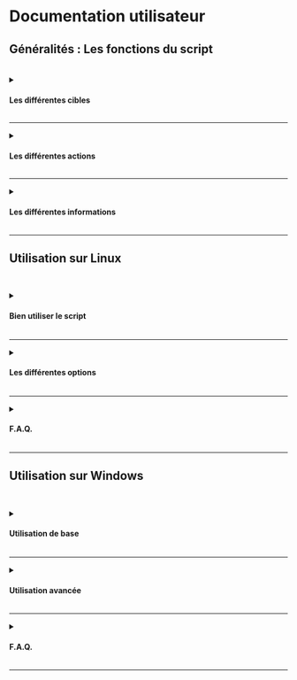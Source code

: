 # Documentation utilisateur

<summary><h2> Généralités : Les fonctions du script </h2></summary>
<br>

<details>
<summary><h4> Les différentes cibles </h4></summary>
<br>

Nous vous proposons un menu permettant de faire différentes demandes (actions ou informations) sur deux cibles possibles :
  * Cible : Utilisateur
  * Cible : Ordinateur

</details>

<HR>

<details>
<summary><h4> Les différentes actions </h4></summary>
<br>

Concernant la cible utilisateur, vous pouvez demander :
  * Créer un utilisateur
  * Supprimer un utilisateur
  * Modifier le mot de passe d'un utilisateur

Concernant la cible ordinateur, vous pouvez demander :
  * Redémarrer l'ordinateur
  * Eteindre l'ordinateur

</details>

<HR>

<details>
<summary><h4> Les différentes informations</h4></summary>
<br>

Concernant la cible utilisateur, vous pouvez demander :
  * Les dates de connexion d'un utilisateur
  * Si l'utilisateur existe

Concernant la cible ordinateur, vous pouvez demander :
  * Le type de système d'exploitation de l'ordinateur
  * L'uptime de l'ordinateur
</details>

<HR>

<summary><h2> Utilisation sur Linux<h2></summary>
<br>

<details>
<summary><h4>Bien utiliser le script<h4></summary>
<br>

Tout d'abord, il faut vous connecter sur l'ordinateur **SRVLX01** :
  * Identifiant : _wilder_
  * Mot de passe : _Azerty1*_
<br>

Une fois connecté, vérifier d'être bien sur le dossier **/home/wilder**, avec la commande :
``` bash
pwd
```
Dans ce dossier, vous trouverez :
  * Le dossier **Documents**, où s'enregistrera les différentes demandes d'informations.
  * Le dossier **TheScriptingProject**, où se trouve le script.
<br>

Pour appeler le script, il faudra taper les commandes suivantes (tout en restant dans le dossier **/home/wilder**) :
```bash
su root
```
Vous avez besoin d'être sous l'utilisateur **Root** pour pouvoir accéder au dossier **/var/log** où s'enregistrera tout au long du script, les différents évènements de vos choix.<br>
``` bash
./TheScriptingProject/mainMenu.sh
```
Vous arriverez sur ce menu : <br>
![appelScript&menu](https://github.com/WildCodeSchool/TSSR-BDX-0924-P2-G2/blob/doc/Images/appelScript%26menu.png)
<br>

Chacun de vos choix, vous amènes à des sous-menus où à la fin, vous pourrez :
  * Soit faire des actions
  * Soit faire des demandes d'informations.

Ce script, vous permettra d'agir sur la machine cliente **CLILIN01**, grâce à une connexion SSH.

</details>

<HR>

<details>
<summary><h4>Les différentes options<h4></summary>
<br>

Ce script permet d'agir sur une machine distante via une connexion SSH. Vous aurez donc besoin de connaitre :
  * Le nom d'utilisateur sur qui vous souhaitez vous connecter
  * L'adresse IP de la machine cible
  * Le mot de passe de l'utilisateur correspondant

A plusieurs reprises dans le script, une connexion SSH devra s'établir, cela se verra sous cette forme :<br>
``wilder@172.16.10.30's password ``

</details>

<HR>

<details>
<summary><h4>F.A.Q.<h4></summary>
<br>

***Questions : Où sont enregistrés les informations que j'aurais demandé ?*** <br>
*Réponse* <br>
Les informations que vous aurez demandé lors du scripting, seront enregistrés dans le dossier **/home/wilder/Documents/** sous la forme suivante : info_*Cible*_*Date*.txt; avec :
  * *Cible* : Le nom de l'utilisateur ou de l'ordinateur cible.
  * *Date* : Date du recueil des informations au format *yyyymmdd*
<br>

***Questions : Vous avez parlé de journalisation, où pourrais-je retrouver ces informations ?*** <br>
*Réponse* <br>
Les informations de journalisation seront enregistrés dans le dossier **/var/log/** et dans le fichier **log_evt.log**. <br>
Les enregistrements seront sous la forme suivante : *Date*-*Heure*-*Utilisateur*-*Evenement*, avec :
  * *Date* : Date de l'évènement au format *yyymmdd*
  * *Heure* : Heure de l'évènement au format *hhmmss*
  * *Utilisateur* : Nom de l'utilisateur courant utilisant la machine **SRVLX01** exécutant le script
  * *Evenements* : Action effectué lors de l'utilisation du script :
    * Les différents choix dans le menu et les sous-menu;
    * Lors des actions ou des demandes d'informations, chaque étape sera détaillé.

</details>

<HR>

<summary><h2>Utilisation sur Windows<h2></summary>
<br>

<details>
<summary><h4>Utilisation de base<h4></summary>
<br>
<b>Comment utiliser les fonctionnalités clés :</b>
</details>

<HR>

<details>
<summary><h4>Utilisation avancée<h4></summary>
<br>
<b>Comment utiliser au mieux les options :</b>
</details>

<HR>

<details>
<summary><h4>F.A.Q.<h4></summary>
<br>
<b>Solutions aux problèmes connus et communs liés à l'utilisation :</b>
</details>

<HR>
